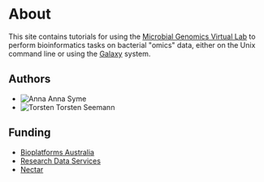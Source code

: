 # About

This site contains tutorials for using the
[Microbial Genomics Virtual Lab](http:/genome.edu.au/) to perform bioinformatics
tasks on bacterial "omics" data, either on the Unix command line or using
the [Galaxy](http://galaxyproject.org/) system.

## Authors

* ![Anna](/media/people/anna.jpg) Anna Syme
* ![Torsten](/media/people/torsten.jpg) Torsten Seemann

## Funding

* [Bioplatforms Australia](http://www.bioplatforms.com/antibiotic-resistant-pathogens/)
* [Research Data Services](http://omics.data.edu.au/)
* [Nectar](http://www.nectar.org.au/)
